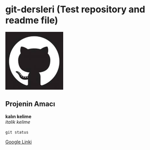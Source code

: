 # git-dersleri (Test repository and readme file)

![github image](https://github.com/javauserr/git-dersleri/blob/master/images/readme-image.jpg)

## Projenin Amacı
**kalın kelime** <br/>
*italik kelime*

`git status`

[Google Linki](http://www.google.com)
